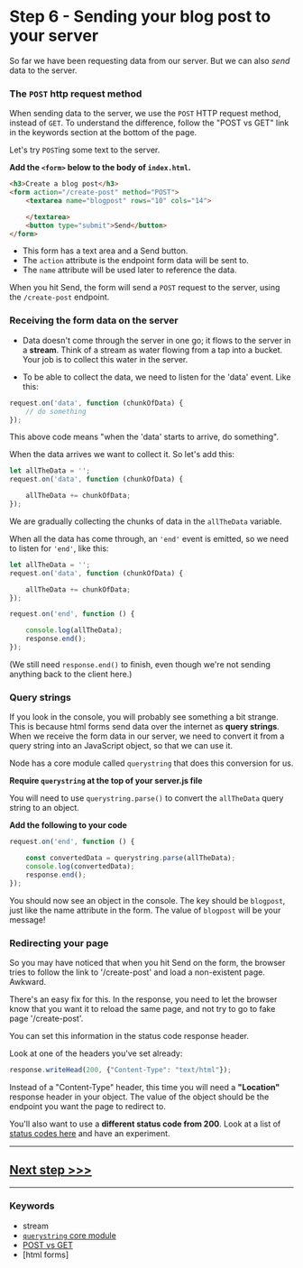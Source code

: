# Step 6 - Sending your blog post to your server

So far we have been requesting data from our server. But we can also *send* data to the server.  

### The `POST` http request method

When sending data to the server, we use the `POST` HTTP request method, instead of `GET`. To understand the difference, follow the "POST vs GET" link in the keywords section at the bottom of the page.

Let's try `POST`ing some text to the server.

**Add the `<form>` below to the body of `index.html`.**

```html
<h3>Create a blog post</h3>
<form action="/create-post" method="POST">
    <textarea name="blogpost" rows="10" cols="14">

    </textarea>
    <button type="submit">Send</button>
</form>
```

* This form has a text area and a Send button.
* The `action` attribute is the endpoint form data will be sent to.
* The `name` attribute will be used later to reference the data.

When you hit Send, the form will send a `POST` request to the server, using the `/create-post` endpoint.

### Receiving the form data on the server

* Data doesn't come through the server in one go; it flows to the server in a **stream**.  Think of a stream as water flowing from a tap into a bucket. Your job is to collect this water in the server.

* To be able to collect the data, we need to listen for the 'data' event. Like this:

```js
request.on('data', function (chunkOfData) {
    // do something
});
```

This above code means "when the 'data' starts to arrive, do something".

When the data arrives we want to collect it. So let's add this:

```js
let allTheData = '';
request.on('data', function (chunkOfData) {

    allTheData += chunkOfData;
});
```
We are gradually collecting the chunks of data in the `allTheData` variable.

When all the data has come through, an `'end'` event is emitted, so we need to listen for `'end'`, like this:

```js
let allTheData = '';
request.on('data', function (chunkOfData) {

    allTheData += chunkOfData;
});

request.on('end', function () {

    console.log(allTheData);
    response.end();
});
```

(We still need `response.end()` to finish, even though we're not sending anything back to the client here.)

### Query strings

If you look in the console, you will probably see something a bit strange. This is because html forms send data over the internet as **query strings**. When we receive the form data in our server, we need to convert it from a query string into an JavaScript object, so that we can use it.

Node has a core module called `querystring` that does this conversion for us.

**Require `querystring` at the top of your server.js file**

You will need to use `querystring.parse()` to convert the `allTheData` query string to an object.

**Add the following to your code**

```js
request.on('end', function () {

    const convertedData = querystring.parse(allTheData);
    console.log(convertedData);
    response.end();
});
```

You should now see an object in the console. The key should be `blogpost`, just like the name attribute in the form. The value of `blogpost` will be your message!


### Redirecting your page

So you may have noticed that when you hit Send on the form, the browser tries to follow the link to '/create-post' and load a non-existent page. Awkward.

There's an easy fix for this. In the response, you need to let the browser know that you want it to reload the same page, and not try to go to fake page '/create-post'.

You can set this information in the status code response header.

Look at one of the headers you've set already:

```js
response.writeHead(200, {"Content-Type": "text/html"});
```

Instead of a "Content-Type" header, this time you will need a **"Location"** response header in your object. The value of the object should be the endpoint you want the page to redirect to.

You'll also want to use a **different status code from 200**. Look at a list of [status codes here](https://httpstatuses.com/) and have an experiment.

---
## [**Next step >>>**](step07.md)

---
### Keywords
* stream
* [`querystring` core module](https://nodejs.org/api/querystring.html)
* [POST vs GET](http://www.w3schools.com/tags/ref_httpmethods.asp)
* [html forms]

